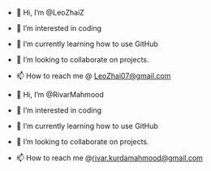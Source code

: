 - 👋 Hi, I’m @LeoZhaiZ
- 👀 I’m interested in coding
- 🌱 I’m currently learning how to use GitHub
- 💞️ I’m looking to collaborate on projects.
- 📫 How to reach me @ LeoZhai07@gmail.com

- 👋 Hi, I’m @RivarMahmood
- 👀 I’m interested in coding
- 🌱 I’m currently learning how to use GitHub
- 💞️ I’m looking to collaborate on projects.
- 📫 How to reach me @rivar.kurdamahmood@gmail.com


<!---
LeoZhaiZ/LeoZhaiZ is a ✨ special ✨ repository because its `README.md` (this file) appears on your GitHub profile.
You can click the Preview link to take a look at your changes.
--->
